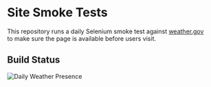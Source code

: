# Site Smoke Tests

This repository runs a daily Selenium smoke test against [weather.gov](https://www.weather.gov/)  
to make sure the page is available before users visit.

## Build Status
![Daily Weather Presence](https://github.com/ls1771/site-smoke-tests/actions/workflows/daily-weather-smoke.yml/badge.svg)

